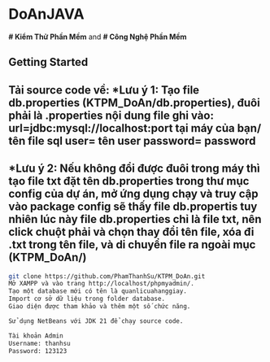# DoAnJAVA
**# Kiểm Thử Phần Mềm** and **# Công Nghệ Phần Mềm**

## Getting Started

Tải source code về:
*Lưu ý 1: Tạo file db.properties (KTPM_DoAn/db.properties), đuôi phải là .properties
nội dung file ghi vào:
url=jdbc:mysql://localhost:port tại máy của bạn/ tên file sql
user= tên user
password= password
-------------------------
*Lưu ý 2:
Nếu không đổi được đuôi trong máy thì tạo file txt đặt tên db.properties trong thư mục config của dự án, mở ứng dụng chạy và truy cập vào package config sẽ thấy file db.propertis
tuy nhiên lúc này file db.properties chỉ là file txt, nên click chuột phải và chọn thay đổi tên file, xóa đi .txt trong tên file, và di chuyển file ra ngoài mục (KTPM_DoAn/)
-----------------------------------------
```bash
git clone https://github.com/PhamThanhSu/KTPM_DoAn.git
Mở XAMPP và vào trang http://localhost/phpmyadmin/.
Tạo một database mới có tên là quanlicuahanggiay.
Import cơ sở dữ liệu trong folder database.
Giao diện được tham khảo và thêm một số chức năng.

Sử dụng NetBeans với JDK 21 để chạy source code.

Tài khoản Admin
Username: thanhsu
Password: 123123

